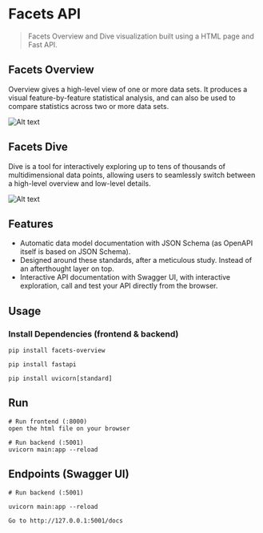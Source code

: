# Facets API

> Facets Overview and Dive visualization built using a HTML page and Fast API.


## Facets Overview
Overview gives a high-level view of one or more data sets. It produces a visual feature-by-feature statistical analysis, and can also be used to compare statistics across two or more data sets. 

![Alt text](./ScreenShot%202021-08-10%20at%209.42.21%20AM.png)

## Facets Dive
Dive is a tool for interactively exploring up to tens of thousands of multidimensional data points, allowing users to seamlessly switch between a high-level overview and low-level details.

![Alt text](./ScreenShot%202021-08-10%20at%209.42.04%20AM.png)


## Features

- Automatic data model documentation with JSON Schema (as OpenAPI itself is based on JSON Schema).
- Designed around these standards, after a meticulous study. Instead of an afterthought layer on top.
- Interactive API documentation with Swagger UI, with interactive exploration, call and test your API directly from the browser.


## Usage


### Install Dependencies (frontend & backend)

```
pip install facets-overview

pip install fastapi

pip install uvicorn[standard]
```

## Run

```
# Run frontend (:8000) 
open the html file on your browser

# Run backend (:5001)
uvicorn main:app --reload
```

## Endpoints (Swagger UI)
```
# Run backend (:5001)

uvicorn main:app --reload

Go to http://127.0.0.1:5001/docs
```

